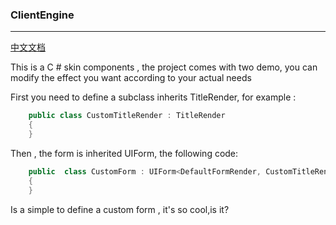 ### ClientEngine
---
[中文文档](README_cn.md)

This is a C # skin components , the project comes with two demo, you can modify the effect you want according to your actual needs


First you need to define a subclass inherits TitleRender, for example :

```csharp
    public class CustomTitleRender : TitleRender
    {
    }

```

Then , the form is inherited UIForm, the following code:
```csharp
    public  class CustomForm : UIForm<DefaultFormRender, CustomTitleRender>
    {
    }

```

Is a simple to define a custom form , it's so cool,is it? 